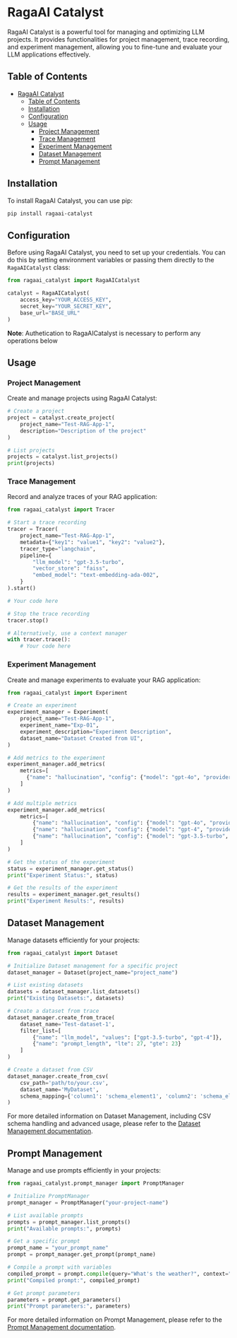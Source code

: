 # RagaAI Catalyst

RagaAI Catalyst is a powerful tool for managing and optimizing LLM projects. It provides functionalities for project management, trace recording, and experiment management, allowing you to fine-tune and evaluate your LLM applications effectively.

## Table of Contents

- [RagaAI Catalyst](#ragaai-catalyst)
  - [Table of Contents](#table-of-contents)
  - [Installation](#installation)
  - [Configuration](#configuration)
  - [Usage](#usage)
    - [Project Management](#project-management)
    - [Trace Management](#trace-management)
    - [Experiment Management](#experiment-management)
    - [Dataset Management](#dataset-management)
    - [Prompt Management](#prompt-management)

## Installation

To install RagaAI Catalyst, you can use pip:

```bash
pip install ragaai-catalyst
```

## Configuration

Before using RagaAI Catalyst, you need to set up your credentials. You can do this by setting environment variables or passing them directly to the `RagaAICatalyst` class:

```python
from ragaai_catalyst import RagaAICatalyst

catalyst = RagaAICatalyst(
    access_key="YOUR_ACCESS_KEY",
    secret_key="YOUR_SECRET_KEY",
    base_url="BASE_URL"
)
```
**Note**: Authetication to RagaAICatalyst is necessary to perform any operations below 


## Usage

### Project Management

Create and manage projects using RagaAI Catalyst:

```python
# Create a project
project = catalyst.create_project(
    project_name="Test-RAG-App-1",
    description="Description of the project"
)

# List projects
projects = catalyst.list_projects()
print(projects)
```

### Trace Management

Record and analyze traces of your RAG application:

```python
from ragaai_catalyst import Tracer

# Start a trace recording
tracer = Tracer(
    project_name="Test-RAG-App-1",
    metadata={"key1": "value1", "key2": "value2"},
    tracer_type="langchain",
    pipeline={
        "llm_model": "gpt-3.5-turbo",
        "vector_store": "faiss",
        "embed_model": "text-embedding-ada-002",
    }
).start()

# Your code here

# Stop the trace recording
tracer.stop()

# Alternatively, use a context manager
with tracer.trace():
    # Your code here
```

### Experiment Management

Create and manage experiments to evaluate your RAG application:

```python
from ragaai_catalyst import Experiment

# Create an experiment
experiment_manager = Experiment(
    project_name="Test-RAG-App-1",
    experiment_name="Exp-01",
    experiment_description="Experiment Description",
    dataset_name="Dataset Created from UI",
)

# Add metrics to the experiment
experiment_manager.add_metrics(
    metrics=[
      {"name": "hallucination", "config": {"model": "gpt-4o", "provider":"OpenAI"}}
    ]
)

# Add multiple metrics
experiment_manager.add_metrics(
    metrics=[
        {"name": "hallucination", "config": {"model": "gpt-4o", "provider":"OpenAI"}},
        {"name": "hallucination", "config": {"model": "gpt-4", "provider":"OpenAI"}},
        {"name": "hallucination", "config": {"model": "gpt-3.5-turbo", "provider":"OpenAI"}}
    ]
)

# Get the status of the experiment
status = experiment_manager.get_status()
print("Experiment Status:", status)

# Get the results of the experiment
results = experiment_manager.get_results()
print("Experiment Results:", results)
```



## Dataset Management
Manage datasets efficiently for your projects:

```py
from ragaai_catalyst import Dataset

# Initialize Dataset management for a specific project
dataset_manager = Dataset(project_name="project_name")

# List existing datasets
datasets = dataset_manager.list_datasets()
print("Existing Datasets:", datasets)

# Create a dataset from trace
dataset_manager.create_from_trace(
    dataset_name='Test-dataset-1',
    filter_list=[
        {"name": "llm_model", "values": ["gpt-3.5-turbo", "gpt-4"]},
        {"name": "prompt_length", "lte": 27, "gte": 23}
    ]
)

# Create a dataset from CSV
dataset_manager.create_from_csv(
    csv_path='path/to/your.csv',
    dataset_name='MyDataset',
    schema_mapping={'column1': 'schema_element1', 'column2': 'schema_element2'}
)
```

For more detailed information on Dataset Management, including CSV schema handling and advanced usage, please refer to the [Dataset Management documentation](docs/dataset_management.md).

## Prompt Management

Manage and use prompts efficiently in your projects:

```py
from ragaai_catalyst.prompt_manager import PromptManager

# Initialize PromptManager
prompt_manager = PromptManager("your-project-name")

# List available prompts
prompts = prompt_manager.list_prompts()
print("Available prompts:", prompts)

# Get a specific prompt
prompt_name = "your_prompt_name"
prompt = prompt_manager.get_prompt(prompt_name)

# Compile a prompt with variables
compiled_prompt = prompt.compile(query="What's the weather?", context="sunny", llm_response="It's sunny today")
print("Compiled prompt:", compiled_prompt)

# Get prompt parameters
parameters = prompt.get_parameters()
print("Prompt parameters:", parameters)
```

For more detailed information on Prompt Management, please refer to the [Prompt Management documentation](docs/prompt_management.md).



